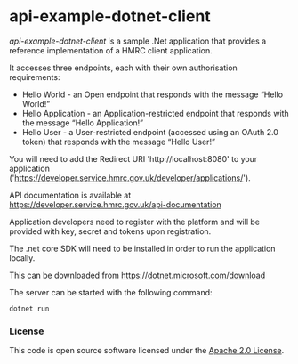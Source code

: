 api-example-dotnet-client
=========================

*api-example-dotnet-client* is a sample .Net application that provides a reference implementation of a HMRC client application.

It accesses three endpoints, each with their own authorisation requirements:

* Hello World - an Open endpoint that responds with the message “Hello World!”
* Hello Application - an Application-restricted endpoint that responds with the message “Hello Application!”
* Hello User - a User-restricted endpoint (accessed using an OAuth 2.0 token) that responds with the message “Hello User!”

You will need to add the Redirect URI 'http://localhost:8080' to your application ('https://developer.service.hmrc.gov.uk/developer/applications/').

API documentation is available at https://developer.service.hmrc.gov.uk/api-documentation

Application developers need to register with the platform and will be provided with key, secret and tokens upon registration.

The .net core SDK will need to be installed in order to run the application locally.

This can be downloaded from https://dotnet.microsoft.com/download

The server can be started with the following command:
```
dotnet run
```

### License

This code is open source software licensed under the [Apache 2.0 License]("http://www.apache.org/licenses/LICENSE-2.0.html").
